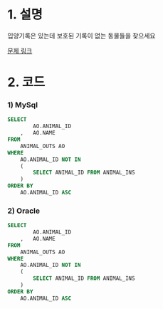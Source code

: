 # 1. 설명
입양기록은 있는데 보호된 기록이 없는 동물들을 찾으세요

[문제 링크](https://programmers.co.kr/learn/courses/30/lessons/59042)


# 2. 코드
### 1) MySql
```sql
SELECT
        AO.ANIMAL_ID
    ,   AO.NAME
FROM 
    ANIMAL_OUTS AO
WHERE
    AO.ANIMAL_ID NOT IN
    (
        SELECT ANIMAL_ID FROM ANIMAL_INS
    )
ORDER BY
    AO.ANIMAL_ID ASC
```

### 2) Oracle
```sql
SELECT
        AO.ANIMAL_ID
    ,   AO.NAME
FROM 
    ANIMAL_OUTS AO
WHERE
    AO.ANIMAL_ID NOT IN
    (
        SELECT ANIMAL_ID FROM ANIMAL_INS
    )
ORDER BY
    AO.ANIMAL_ID ASC
```